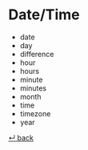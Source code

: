 # Date/Time

  - date
  - day
  - difference
  - hour
  - hours
  - minute
  - minutes
  - month
  - time
  - timezone
  - year

[↵ back](../README.md)
